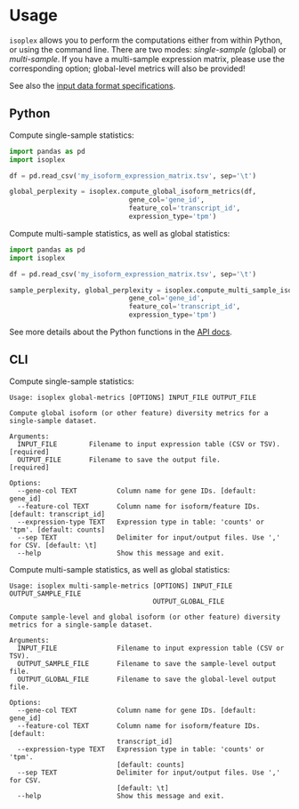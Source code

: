 # Usage

`isoplex` allows you to perform the computations either from within Python, or using the command line. There are two modes: *single-sample* (global) or *multi-sample*. If you have a multi-sample expression matrix, please use the corresponding option; global-level metrics will also be provided!

See also the [input data format specifications](input_data.md).

## Python

Compute single-sample statistics:

```python
import pandas as pd
import isoplex

df = pd.read_csv('my_isoform_expression_matrix.tsv', sep='\t')

global_perplexity = isoplex.compute_global_isoform_metrics(df,
                              gene_col='gene_id',
                              feature_col='transcript_id',
                              expression_type='tpm')
```

Compute multi-sample statistics, as well as global statistics:

```python
import pandas as pd
import isoplex

df = pd.read_csv('my_isoform_expression_matrix.tsv', sep='\t')

sample_perplexity, global_perplexity = isoplex.compute_multi_sample_isoform_metrics(df,
                              gene_col='gene_id',
                              feature_col='transcript_id',
                              expression_type='tpm')
```

See more details about the Python functions in the [API docs](api.md).

## CLI

Compute single-sample statistics:

```text
Usage: isoplex global-metrics [OPTIONS] INPUT_FILE OUTPUT_FILE

Compute global isoform (or other feature) diversity metrics for a single-sample dataset.

Arguments:
  INPUT_FILE        Filename to input expression table (CSV or TSV).  [required]
  OUTPUT_FILE       Filename to save the output file.                [required]

Options:
  --gene-col TEXT          Column name for gene IDs. [default: gene_id]
  --feature-col TEXT       Column name for isoform/feature IDs. [default: transcript_id]
  --expression-type TEXT   Expression type in table: 'counts' or 'tpm'. [default: counts]
  --sep TEXT               Delimiter for input/output files. Use ',' for CSV. [default: \t]
  --help                   Show this message and exit.
```

Compute multi-sample statistics, as well as global statistics:

```text
Usage: isoplex multi-sample-metrics [OPTIONS] INPUT_FILE OUTPUT_SAMPLE_FILE
                                    OUTPUT_GLOBAL_FILE

Compute sample-level and global isoform (or other feature) diversity
metrics for a single-sample dataset.

Arguments:
  INPUT_FILE               Filename to input expression table (CSV or TSV).
  OUTPUT_SAMPLE_FILE       Filename to save the sample-level output file.
  OUTPUT_GLOBAL_FILE       Filename to save the global-level output file.

Options:
  --gene-col TEXT          Column name for gene IDs. [default: gene_id]
  --feature-col TEXT       Column name for isoform/feature IDs. [default:
                           transcript_id]
  --expression-type TEXT   Expression type in table: 'counts' or 'tpm'.
                           [default: counts]
  --sep TEXT               Delimiter for input/output files. Use ',' for CSV.
                           [default: \t]
  --help                   Show this message and exit.
```
